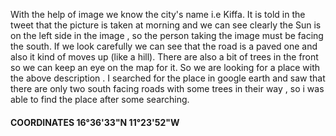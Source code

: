With the help of image we know the city's name i.e Kiffa. It is told in the tweet that the picture is taken at morning and we can see clearly the Sun is on the left side in the image , so the person taking the image must be facing the south.
If we look carefully we can see that the road is a paved one and also it kind of moves up (like a hill). There are also a bit of trees in the front so we can keep an eye on the map for it. So we are looking for a place with the above
description . I searched for the place in google earth and saw that there are only two south facing roads with some trees in their way , so i was able to find the place after some searching.

#### COORDINATES 16°36'33"N 11°23'52"W ####
